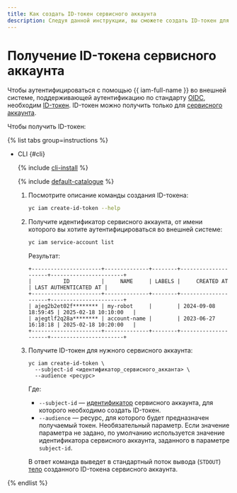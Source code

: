 ```yaml
---
title: Как создать ID-токен сервисного аккаунта
description: Следуя данной инструкции, вы сможете создать ID-токен для аутентификации сервисного аккаунта во внешней системе, поддерживающей аутентификацию по стандарту OIDC.
---
```


# Получение ID-токена сервисного аккаунта

Чтобы аутентифицироваться с помощью {{ iam-full-name }} во внешней системе, поддерживающей аутентификацию по стандарту [OIDC](https://openid.net/specs/openid-connect-core-1_0.html), необходим [ID-токен](../../concepts/authorization/id-token.md). ID-токен можно получить только для [сервисного аккаунта](../../concepts/users/service-accounts.md).

Чтобы получить ID-токен:

{% list tabs group=instructions %}

- CLI {#cli}

  {% include [cli-install](../../../_includes/cli-install.md) %}

  {% include [default-catalogue](../../../_includes/default-catalogue.md) %}

  1. Посмотрите описание команды создания ID-токена:

      ```bash
      yc iam create-id-token --help
      ```
  1. Получите идентификатор сервисного аккаунта, от имени которого вы хотите аутентифицироваться во внешней системе:

      ```bash
      yc iam service-account list
      ```

      Результат:

      ```
      +----------------------+--------------+--------+---------------------+-----------------------+
      |          ID          |     NAME     | LABELS |     CREATED AT      | LAST AUTHENTICATED AT |
      +----------------------+--------------+--------+---------------------+-----------------------+
      | ajeg2b2et02f******** | my-robot     |        | 2024-09-08 18:59:45 | 2025-02-18 10:10:00   |
      | ajegtlf2q28a******** | account-name |        | 2023-06-27 16:18:18 | 2025-02-18 10:20:00   |
      +----------------------+--------------+--------+---------------------+-----------------------+
      ```
  1. Получите ID-токен для нужного сервисного аккаунта:

      ```
      yc iam create-id-token \
        --subject-id <идентификатор_сервисного_акканта> \
        --audience <ресурс>
      ```

      Где:

      * `--subject-id` — [идентификатор](./get-id.md) сервисного аккаунта, для которого необходимо создать ID-токен.
      * `--audience` — ресурс, для которого будет предназначен получаемый токен. Необязательный параметр. Если значение параметра не задано, по умолчанию используется значение идентификатора сервисного аккаунта, заданного в параметре `subject-id`.

      В ответ команда выведет в стандартный поток вывода (`STDOUT`) [тело](../../concepts/authorization/id-token.md#token-format) созданного ID-токена сервисного аккаунта.

{% endlist %}
